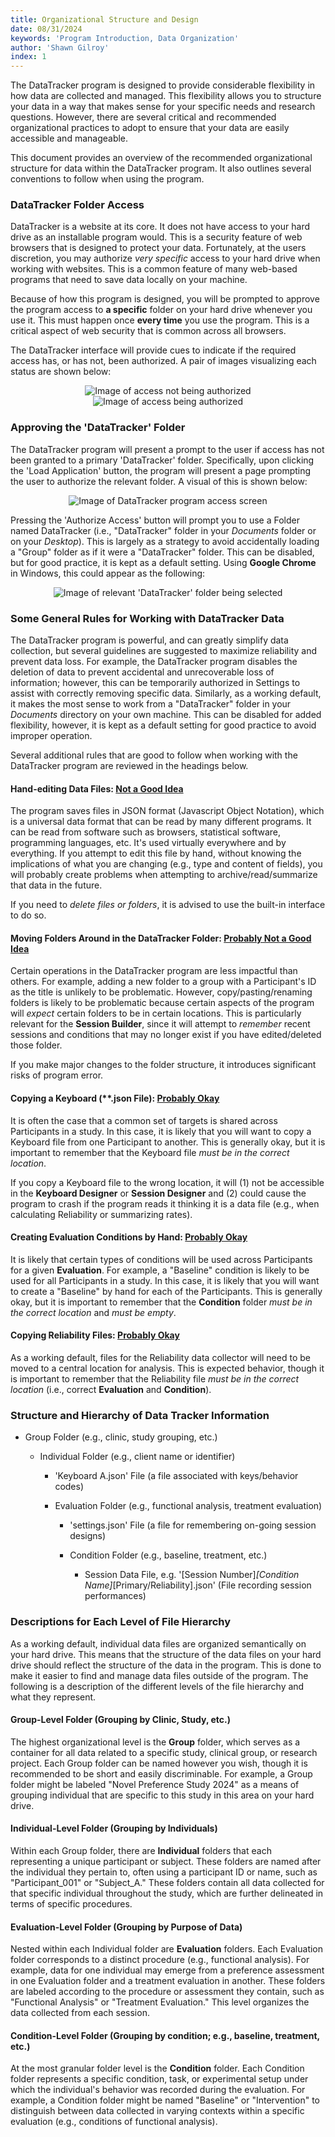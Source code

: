 ```yaml
---
title: Organizational Structure and Design
date: 08/31/2024
keywords: 'Program Introduction, Data Organization'
author: 'Shawn Gilroy'
index: 1
---
```


The DataTracker program is designed to provide considerable flexibility in how data are collected and managed. This flexibility allows you to structure your data in a way that makes sense for your specific needs and research questions. However, there are several critical and recommended organizational practices to adopt to ensure that your data are easily accessible and manageable.

This document provides an overview of the recommended organizational structure for data within the DataTracker program. It also outlines several conventions to follow when using the program.

### DataTracker Folder Access

DataTracker is a website at its core. It does not have access to your hard drive as an installable program would. This is a security feature of web browsers that is designed to protect your data. Fortunately, at the users discretion, you may authorize _very specific_ access to your hard drive when working with websites. This is a common feature of many web-based programs that need to save data locally on your machine.

Because of how this program is designed, you will be prompted to approve the program access to **a specific** folder on your hard drive whenever you use it. This must happen once **every time** you use the program. This is a critical aspect of web security that is common across all browsers.

The DataTracker interface will provide cues to indicate if the required access has, or has not, been authorized. A pair of images visualizing each status are shown below:

<div align="middle" width="100%">
    <img src="/docs/access_not_authorized.png" alt="Image of access not being authorized" />
    <img src="/docs/access_authorized.png" alt="Image of access being authorized" />    
</div>

### Approving the 'DataTracker' Folder

The DataTracker program will present a prompt to the user if access has not been granted to a primary 'DataTracker' folder. Specifically, upon clicking the 'Load Application' button, the program will present a page prompting the user to authorize the relevant folder. A visual of this is shown below:

<div align="center" width="100%">
    <img src="/docs/authorize_folder_access.png" alt="Image of DataTracker program access screen"/>
</div>

Pressing the 'Authorize Access' button will prompt you to use a Folder named DataTracker (i.e., "DataTracker" folder in your _Documents_ folder or on your _Desktop_). This is largely as a strategy to avoid accidentally loading a "Group" folder as if it were a "DataTracker" folder. This can be disabled, but for good practice, it is kept as a default setting. Using **Google Chrome** in Windows, this could appear as the following:

<div align="center" width="100%">
    <img src="/docs/approve_folder.png" alt="Image of relevant 'DataTracker' folder being selected"/>
</div>

### Some General Rules for Working with DataTracker Data

The DataTracker program is powerful, and can greatly simplify data collection, but several guidelines are suggested to maximize reliability and prevent data loss. For example, the DataTracker program disables the deletion of data to prevent accidental and unrecoverable loss of information; however, this can be temporarily authorized in Settings to assist with correctly removing specific data. Similarly, as a working default, it makes the most sense to work from a "DataTracker" folder in your _Documents_ directory on your own machine. This can be disabled for added flexibility, however, it is kept as a default setting for good practice to avoid improper operation.

Several additional rules that are good to follow when working with the DataTracker program are reviewed in the headings below.

#### Hand-editing Data Files: <ins>Not a Good Idea</ins>

The program saves files in JSON format (Javascript Object Notation), which is a universal data format that can be read by many different programs. It can be read from software such as browsers, statistical software, programming languages, etc. It's used virtually everywhere and by everything. If you attempt to edit this file by hand, without knowing the implications of what you are changing (e.g., type and content of fields), you will probably create problems when attempting to archive/read/summarize that data in the future.

If you need to _delete files or folders_, it is advised to use the built-in interface to do so.

#### Moving Folders Around in the DataTracker Folder: <ins>Probably Not a Good Idea</ins>

Certain operations in the DataTracker program are less impactful than others. For example, adding a new folder to a group with a Participant's ID as the title is unlikely to be problematic. However, copy/pasting/renaming folders is likely to be problematic because certain aspects of the program will _expect_ certain folders to be in certain locations. This is particularly relevant for the **Session Builder**, since it will attempt to _remember_ recent sessions and conditions that may no longer exist if you have edited/deleted those folder.

If you make major changes to the folder structure, it introduces significant risks of program error.

#### Copying a Keyboard (\*\*.json File): <ins>Probably Okay</ins>

It is often the case that a common set of targets is shared across Participants in a study. In this case, it is likely that you will want to copy a Keyboard file from one Participant to another. This is generally okay, but it is important to remember that the Keyboard file _must be in the correct location_.

If you copy a Keyboard file to the wrong location, it will (1) not be accessible in the **Keyboard Designer** or **Session Designer** and (2) could cause the program to crash if the program reads it thinking it is a data file (e.g., when calculating Reliability or summarizing rates).

#### Creating Evaluation Conditions by Hand: <ins>Probably Okay</ins>

It is likely that certain types of conditions will be used across Participants for a given **Evaluation**. For example, a "Baseline" condition is likely to be used for all Participants in a study. In this case, it is likely that you will want to create a "Baseline" by hand for each of the Participants. This is generally okay, but it is important to remember that the **Condition** folder _must be in the correct location_ and _must be empty_.

#### Copying Reliability Files: <ins>Probably Okay</ins>

As a working default, files for the Reliability data collector will need to be moved to a central location for analysis. This is expected behavior, though it is important to remember that the Reliability file _must be in the correct location_ (i.e., correct **Evaluation** and **Condition**).

### Structure and Hierarchy of Data Tracker Information

- Group Folder (e.g., clinic, study grouping, etc.)

  - Individual Folder (e.g., client name or identifier)

    - 'Keyboard A.json' File (a file associated with keys/behavior codes)

    - Evaluation Folder (e.g., functional analysis, treatment evaluation)

      - 'settings.json' File (a file for remembering on-going session designs)

      - Condition Folder (e.g., baseline, treatment, etc.)

        - Session Data File, e.g. '[Session Number]_[Condition Name]_[Primary/Reliability].json' (File recording session performances)

### Descriptions for Each Level of File Hierarchy

As a working default, individual data files are organized semantically on your hard drive. This means that the structure of the data files on your hard drive should reflect the structure of the data in the program. This is done to make it easier to find and manage data files outside of the program. The following is a description of the different levels of the file hierarchy and what they represent.

#### Group-Level Folder (Grouping by Clinic, Study, etc.)

The highest organizational level is the **Group** folder, which serves as a container for all data related to a specific study, clinical group, or research project. Each Group folder can be named however you wish, though it is recommended to be short and easily discriminable. For example, a Group folder might be labeled "Novel Preference Study 2024" as a means of grouping individual that are specific to this study in this area on your hard drive.

#### Individual-Level Folder (Grouping by Individuals)

Within each Group folder, there are **Individual** folders that each representing a unique participant or subject. These folders are named after the individual they pertain to, often using a participant ID or name, such as "Participant_001" or "Subject_A." These folders contain all data collected for that specific individual throughout the study, which are further delineated in terms of specific procedures.

#### Evaluation-Level Folder (Grouping by Purpose of Data)

Nested within each Individual folder are **Evaluation** folders. Each Evaluation folder corresponds to a distinct procedure (e.g., functional analysis). For example, data for one individual may emerge from a preference assessment in one Evaluation folder and a treatment evaluation in another. These folders are labeled according to the procedure or assessment they contain, such as "Functional Analysis" or "Treatment Evaluation." This level organizes the data collected from each session.

#### Condition-Level Folder (Grouping by condition; e.g., baseline, treatment, etc.)

At the most granular folder level is the **Condition** folder. Each Condition folder represents a specific condition, task, or experimental setup under which the individual's behavior was recorded during the evaluation. For example, a Condition folder might be named "Baseline" or "Intervention" to distinguish between data collected in varying contexts within a specific evaluation (e.g., conditions of functional analysis).
